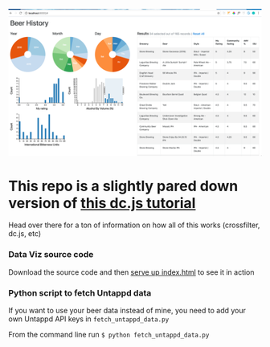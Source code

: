 ![Beer Data Viz](/beer-viz.png "Beer Data Visualization")

# This repo is a  slightly pared down version of [this dc.js tutorial](https://github.com/austinlyons/dcjs-leaflet-untappd)
Head over there for a ton of information on how all of this works (crossfilter, dc.js, etc)

### Data Viz source code

Download the source code and then [serve up index.html](https://github.com/austinlyons/dcjs-leaflet-untappd#try-it-yourself) to see it in action

### Python script to fetch Untappd data
If you want to use your beer data instead of mine, you need to add your own Untappd API keys in `fetch_untappd_data.py`

From the command line run `$ python fetch_untappd_data.py`
